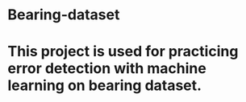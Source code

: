 # Bearing-dataset
# This project is used for practicing error detection with machine learning on bearing dataset.
